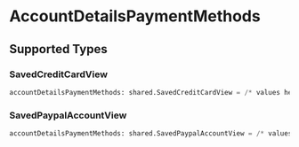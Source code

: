 # AccountDetailsPaymentMethods


## Supported Types

### SavedCreditCardView

```python
accountDetailsPaymentMethods: shared.SavedCreditCardView = /* values here */
```

### SavedPaypalAccountView

```python
accountDetailsPaymentMethods: shared.SavedPaypalAccountView = /* values here */
```

